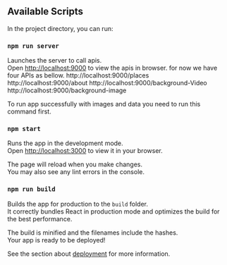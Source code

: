 ## Available Scripts

In the project directory, you can run:

### `npm run server`

Launches the server to call apis.\
Open [http://localhost:9000](http://localhost:9000) to view the apis in browser.
for now we have four APIs as bellow.
  http://localhost:9000/places
  http://localhost:9000/about
  http://localhost:9000/background-Video
  http://localhost:9000/background-image


To run app successfully with images and data you need to run this command first.

### `npm start`

Runs the app in the development mode.\
Open [http://localhost:3000](http://localhost:3000) to view it in your browser.

The page will reload when you make changes.\
You may also see any lint errors in the console.

### `npm run build`

Builds the app for production to the `build` folder.\
It correctly bundles React in production mode and optimizes the build for the best performance.

The build is minified and the filenames include the hashes.\
Your app is ready to be deployed!

See the section about [deployment](https://facebook.github.io/create-react-app/docs/deployment) for more information.
